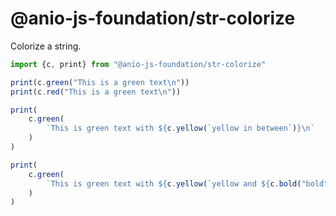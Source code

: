 # @anio-js-foundation/str-colorize

Colorize a string.

```js
import {c, print} from "@anio-js-foundation/str-colorize"

print(c.green("This is a green text\n"))
print(c.red("This is a green text\n"))

print(
	c.green(
		`This is green text with ${c.yellow(`yellow in between`)}\n`
	)
)

print(
	c.green(
		`This is green text with ${c.yellow(`yellow and ${c.bold("bold")} in between`)}\n`
	)
)
```
